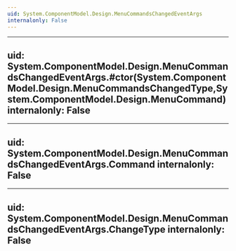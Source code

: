 ```yaml
---
uid: System.ComponentModel.Design.MenuCommandsChangedEventArgs
internalonly: False
---
```


---
uid: System.ComponentModel.Design.MenuCommandsChangedEventArgs.#ctor(System.ComponentModel.Design.MenuCommandsChangedType,System.ComponentModel.Design.MenuCommand)
internalonly: False
---

---
uid: System.ComponentModel.Design.MenuCommandsChangedEventArgs.Command
internalonly: False
---

---
uid: System.ComponentModel.Design.MenuCommandsChangedEventArgs.ChangeType
internalonly: False
---
